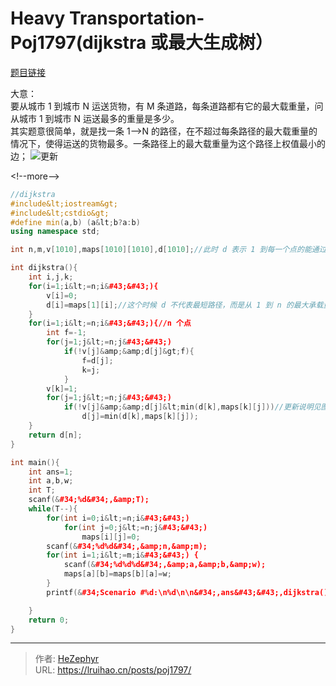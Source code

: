 # Heavy Transportation-Poj1797(dijkstra 或最大生成树）


[题目链接](http://poj.org/problem?id=1797)

大意：  
要从城市 1 到城市 N 运送货物，有 M 条道路，每条道路都有它的最大载重量，问从城市 1 到城市 N 运送最多的重量是多少。  
其实题意很简单，就是找一条 1--&gt;N 的路径，在不超过每条路径的最大载重量的情况下，使得运送的货物最多。一条路径上的最大载重量为这个路径上权值最小的边；
![更新](images/update.jpg)

&lt;!--more--&gt;

```cpp
//dijkstra
#include&lt;iostream&gt;
#include&lt;cstdio&gt;
#define min(a,b) (a&lt;b?a:b)
using namespace std;

int n,m,v[1010],maps[1010][1010],d[1010];//此时 d 表示 1 到每一个点的能通过的最大的重量

int dijkstra(){
    int i,j,k;
    for(i=1;i&lt;=n;i&#43;&#43;){
        v[i]=0;
        d[i]=maps[1][i];//这个时候 d 不代表最短路径，而是从 1 到 n 的最大承载量
    }
    for(i=1;i&lt;=n;i&#43;&#43;){//n 个点
        int f=-1;
        for(j=1;j&lt;=n;j&#43;&#43;)
            if(!v[j]&amp;&amp;d[j]&gt;f){
                f=d[j];
                k=j;
            }
        v[k]=1;
        for(j=1;j&lt;=n;j&#43;&#43;)
            if(!v[j]&amp;&amp;d[j]&lt;min(d[k],maps[k][j]))//更新说明见图解
                d[j]=min(d[k],maps[k][j]);
    }
    return d[n];
}

int main(){
    int ans=1;
    int a,b,w;
    int T;
    scanf(&#34;%d&#34;,&amp;T);
    while(T--){
        for(int i=0;i&lt;=n;i&#43;&#43;)
            for(int j=0;j&lt;=n;j&#43;&#43;)
                maps[i][j]=0;
        scanf(&#34;%d%d&#34;,&amp;n,&amp;m);
        for(int i=1;i&lt;=m;i&#43;&#43;) {
            scanf(&#34;%d%d%d&#34;,&amp;a,&amp;b,&amp;w);
            maps[a][b]=maps[b][a]=w;
        }
        printf(&#34;Scenario #%d:\n%d\n\n&#34;,ans&#43;&#43;,dijkstra());

    }
    return 0;
}
```


---

> 作者: [HeZephyr](https://github.com/HeZephyr)  
> URL: https://lruihao.cn/posts/poj1797/  

